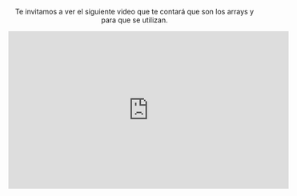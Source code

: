 <div style="text-align:center;"> 

<p>Te invitamos a ver el siguiente video que te contará que son los arrays y para que se utilizan.</p>

<iframe width="560" height="315" align="middle" src="https://www.youtube.com/embed/IU0TqK8rDi4" frameborder="0" allow="autoplay; encrypted-media" allowfullscreen></iframe>

</div>